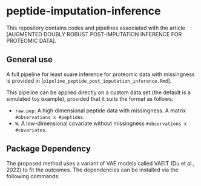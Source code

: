 # peptide-imputation-inference

This repository contains codes and pipelines associated with the article [AUGMENTED DOUBLY ROBUST POST-IMPUTATION INFERENCE FOR PROTEOMIC DATA]. 

## General use

A full pipeline for least suare inference for proteomic data with missingness is provided in [`pipeline_peptide_post_imputation_inference.Rmd`].

This pipeline can be applied directly on a custom data set (the default is a simulated toy example), provided that it suits the format as follows:

- `raw.pep`: A high dimensional peptide data with missingness. A matrix `#observations x #peptides`. 
- `W`: A low-dimensional covariate without missingness `#observations x #covariates`. 

## Package Dependency

The proposed method uses a variant of VAE models called VAEIT (Du et al., 2022) to fit the outcomes. The dependencies can be installed via the following commands:
